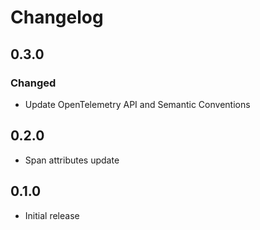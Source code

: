# Changelog

## 0.3.0

### Changed

* Update OpenTelemetry API and Semantic Conventions

## 0.2.0

* Span attributes update

## 0.1.0

* Initial release
